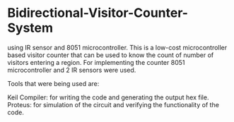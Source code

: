# Bidirectional-Visitor-Counter-System
 using IR sensor and 8051 microcontroller.
This is a low-cost microcontroller based visitor counter that can be used to know the count of number of visitors entering a region. For implementing the counter 8051 microcontroller and 2 IR sensors were used.

Tools that were being used are:

Keil Compiler: for writing the code and generating the output hex file.
Proteus: for simulation of the circuit and verifying the functionality of the code.
